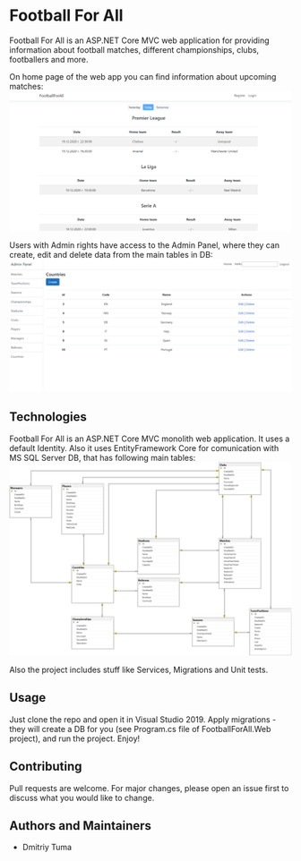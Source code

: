 # Football For All

Football For All is an ASP.NET Core MVC web application for providing information about football matches, different championships, clubs, footballers and more.


On home page of the web app you can find information about upcoming matches:
![Home page](/Screenshots/home_page.PNG)


Users with Admin rights have access to the Admin Panel, where they can create, edit and delete data from the main tables in DB:
![Admin panel](/Screenshots/admin_panel.PNG)

## Technologies

Football For All is an ASP.NET Core MVC monolith web application. It uses a default Identity. Also it uses EntityFramework Core for comunication with MS SQL Server DB, that has following main tables:
![DB Diagram](/Screenshots/db_diagram.png)

Also the project includes stuff like Services, Migrations and Unit tests.

## Usage

Just clone the repo and open it in Visual Studio 2019. Apply migrations - they will create a DB for you (see Program.cs file of FootballForAll.Web project), and run the project. Enjoy!

## Contributing
Pull requests are welcome. For major changes, please open an issue first to discuss what you would like to change.

## Authors and Maintainers

* Dmitriy Tuma
